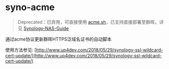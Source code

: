 # syno-acme

> Deprecated：已弃用，可直接使用 [acme.sh](https://github.com/acmesh-official/acme.sh)，已支持直接部署至群晖，详见 [Synology-NAS-Guide](https://github.com/acmesh-official/acme.sh/wiki/Synology-NAS-Guide)

通过acme协议更新群晖HTTPS泛域名证书的自动脚本

使用方法参见: [http://www.up4dev.com/2018/05/29/synology-ssl-wildcard-cert-update/](http://www.up4dev.com/2018/05/29/synology-ssl-wildcard-cert-update/)
